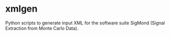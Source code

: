 # xmlgen

Python scripts to generate input XML for the software suite SigMond (Signal Extraction from Monte Carlo Data).